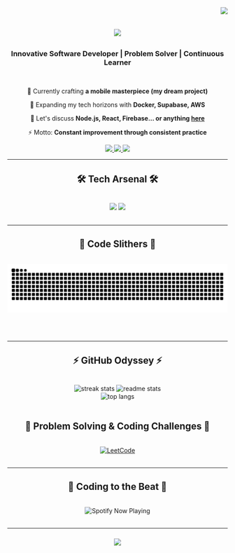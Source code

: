<!--
**tarunmanoharan/tarunmanoharan** is a ✨ *special* ✨ repository because its `README.md` (this file) appears on your GitHub profile.
Here are some ideas to get you started:
- 🔭 I'm currently working on ...
- 🌱 I'm currently learning ...
- 👯 I'm looking to collaborate on ...
- 🤔 I'm looking for help with ...
- 💬 Ask me about ...
- 📫 How to reach me: ...
- 😄 Pronouns: ...
- ⚡ Fun fact: ...
-->

<img align="right" src="https://visitor-badge.laobi.icu/badge?page_id=tarunmanoharan.tarunmanoharan" />

<h1 align="center">
    <img src="https://readme-typing-svg.herokuapp.com/?font=Righteous&size=35&center=true&vCenter=true&width=500&height=70&duration=4000&lines=Tarun+Manoharan+ 🙏;Software+Engineer" />
</h1>

<h3 align="center">Innovative Software Developer | Problem Solver | Continuous Learner</h3>

<br/>

<div align="center">
 
 🚀 Currently crafting **a mobile masterpiece (my dream project)**
 
 🧠 Expanding my tech horizons with **Docker, Supabase, AWS**

 💬 Let's discuss **Node.js, React, Firebase... or anything [here](https://github.com/tarunmanoharan/tarunmanoharan/issues)**

 ⚡ Motto: **Constant improvement through consistent practice**
 
</div>
 
<div align="center"> 
  <a href="mailto:m.tarun13122004@gmail.com">
    <img src="https://img.shields.io/badge/Gmail-333333?style=for-the-badge&logo=gmail&logoColor=red" />
  </a>
  <a href="https://www.linkedin.com/in/tarun-manoharan/" target="_blank">
    <img src="https://img.shields.io/badge/LinkedIn-774EE0?style=for-the-badge&logo=linkedin&logoColor=white" target="_blank" />
  </a>
  <a href="https://portfolio-dup.vercel.app/" target="_blank">
     <img src="https://img.shields.io/badge/Portfolio-FF5722?style=for-the-badge&logo=todoist&logoColor=white" target="_blank" />
  </a>
</div>

<hr/>
 
<h2 align="center">🛠️ Tech Arsenal 🛠️</h2>
<br/>
<div align="center">
    <img src="https://skillicons.dev/icons?i=react,bootstrap,html,css,vscode,github,figma,tailwind,git" />
    <img src="https://skillicons.dev/icons?i=nodejs,c+,javascript,typescript,mongodb,java,nextjs,mysql" /><br>
</div>

<br/>
<hr/>

<div align="center">
  <h2>🐍 Code Slithers 🐍</h2>
  <br>
  <img alt="snake eating my contributions" src="https://raw.githubusercontent.com/tarunmanoharann/tarunmanoharann/output/github-contribution-grid-snake-dark.svg" />
  
  <br/><br/>
</div>

<hr/>

<h2 align="center">⚡ GitHub Odyssey ⚡</h2>
<br>
<div align=center>
  <img width=390 src="https://github-readme-streak-stats-salesp07.vercel.app/?user=tarunmanoharann&count_private=true&theme=midnight-purple&border_radius=10" alt="streak stats"/>
  <img width=390 src="https://github-readme-stats.vercel.app/api?username=tarunmanoharann&count_private=true&show_icons=true&theme=midnight-purple&rank_icon=github&border_radius=10" alt="readme stats" />
  <br/>
  <img width=325 align="center" src="https://github-readme-stats-salesp07.vercel.app/api/top-langs/?username=tarunmanoharann&hide=HTML&langs_count=8&layout=compact&theme=midnight-purple&border_radius=10&size_weight=0.5&count_weight=0.5&exclude_repo=github-readme-stats" alt="top langs" />
</div>

<br/>

<h2 align="center">🧩 Problem Solving & Coding Challenges 🧩</h2>
<br>
<div align="center">
<!--   <a href="https://www.hackerrank.com/your_username" target="_blank">
    <img src="https://img.shields.io/badge/-Hackerrank-2EC866?style=for-the-badge&logo=HackerRank&logoColor=white" alt="HackerRank"/>
  </a> -->
  <a href="https://leetcode.com/u/TarunManoharan/" target="_blank">
    <img src="https://img.shields.io/badge/-LeetCode-FFA116?style=for-the-badge&logo=LeetCode&logoColor=black" alt="LeetCode"/>
  </a>
<!--   <a href="https://www.codechef.com/users/your_username" target="_blank">
    <img src="https://img.shields.io/badge/-CodeChef-5B4638?style=for-the-badge&logo=CodeChef&logoColor=white" alt="CodeChef"/>
  </a> -->
</div>

<br/>
<hr/>

<h2 align="center">🎵 Coding to the Beat 🎵</h2>
<br>
<div align="center">
  <img src="https://spotify-github-profile.vercel.app/api/view?uid=your_spotify_user_id&cover_image=true&theme=novatorem&bar_color=774EE0&bar_color_cover=false" alt="Spotify Now Playing" width="400"/>
</div>

<br/>
<hr/>

<h3 align="center">
    <img src="https://readme-typing-svg.herokuapp.com/?font=Righteous&size=25&center=true&vCenter=true&width=500&height=70&duration=4000&lines=Thanks+for+visiting!+👋;Shoot+me+a+message+on+LinkedIn!;I'm+always+down+to+collab+:)">
</h3>

<br/>
